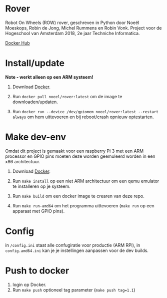 # Rover

Robot On Wheels (ROW) rover, geschreven in Python door Noeël Moeskops, Robin de Jong, Michel Rummens en Robin Vonk. Project voor de Hogeschool van Amsterdam 2018, 2e jaar Techniche Informatica.

[Docker Hub](https://hub.docker.com/r/noeel/rover/)

# Install/update
**Note - werkt alleen op een ARM systeem!**
1) Download [Docker](https://docs.docker.com/install/#supported-platforms).

2) Run `docker pull noeel/rover:latest` om de image te downloaden/updaten.
3) Run `docker run --device /dev/gpiomem noeel/rover:latest --restart always` om hem uittevoeren en bij reboot/crash opnieuw optestarten.

# Make dev-env
Omdat dit project is gemaakt voor een raspberry Pi 3 met een ARM processor en GPIO pins moeten deze worden geemuleerd worden in een x86 architectuur.

1) Download [Docker](https://docs.docker.com/install/#supported-platforms).

2) Run `make install` op een niet ARM architectuur om een qemu emulator te installeren op je systeem.
3) Run `make build` om een docker image te crearen van deze repo.
4) Run `make run-amd64` om het programma uittevoeren (`make run` op een apparaat met GPIO pins).

# Config

in `/config.ini` staat alle confugiratie voor productie (ARM RPi), in `config.amd64.ini` kan je je instellingen aanpassen voor de dev builds.

# Push to docker

1) login op Docker.
2) Run `make push` optioneel tag parameter (`make push tag=1.1`)
